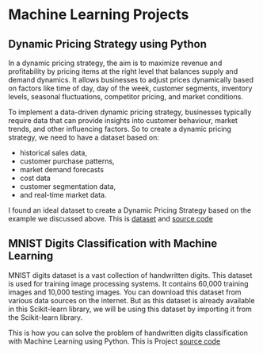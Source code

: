 # Machine Learning Projects
## Dynamic Pricing Strategy using Python
In a dynamic pricing strategy, the aim is to maximize revenue and profitability by pricing items at the right level that balances supply and demand dynamics. It allows businesses to adjust prices dynamically based on factors like time of day, day of the week, customer segments, inventory levels, seasonal fluctuations, competitor pricing, and market conditions.

To implement a data-driven dynamic pricing strategy, businesses typically require data that can provide insights into customer behaviour, market trends, and other influencing factors. So to create a dynamic pricing strategy, we need to have a dataset based on:
- historical sales data,
- customer purchase patterns,
- market demand forecasts
- cost data
- customer segmentation data, 
- and real-time market data.

I found an ideal dataset to create a Dynamic Pricing Strategy based on the example we discussed above. This is [dataset](https://github.com/thariqali08/Machine-Learning-Projects/blob/main/Dynamic%20Pricing%20Strategy/dynamic_pricing.csv) and [source code](https://github.com/thariqali08/Machine-Learning-Projects/blob/main/Dynamic%20Pricing%20Strategy/Dyn_strat.ipynb)


## MNIST Digits Classification with Machine Learning
MNIST digits dataset is a vast collection of handwritten digits. This dataset is used for training image processing systems. It contains 60,000 training images and 10,000 testing images. You can download this dataset from various data sources on the internet. But as this dataset is already available in this Scikit-learn library, we will be using this dataset by importing it from the Scikit-learn library.

This is how you can solve the problem of handwritten digits classification with Machine Learning using Python. This is Project [source code](https://github.com/thariqali08/Machine-Learning-Projects/blob/main/MNIST%20Digits%20Classification/model_clss.ipynb)
